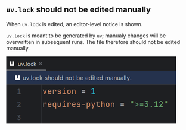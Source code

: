 ## `uv.lock` should not be edited manually

When `uv.lock` is edited, an editor-level notice is shown.

`uv.lock` is meant to be generated by `uv`;
manualy changes will be overwritten in subsequent runs.
The file therefore should not be edited manually.

![](./assets/inspections-uv-lock-editing-notice.png)
